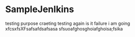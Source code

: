 # SampleJenlkins
testing purpose craeting
testing again is it failure i am going
xfcsxfsXFsafsafdsafsasa
sfsuoafghosghoiafghoisa;fsika
